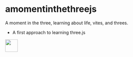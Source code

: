 # amomentinthethreejs
A moment in the three, learning about life, vites, and threes.


* A first approach to learning three.js

<img src="https://github.com/acroooo/amomentinthethreejs/blob/main/video.gif" width="40" height="40" />

